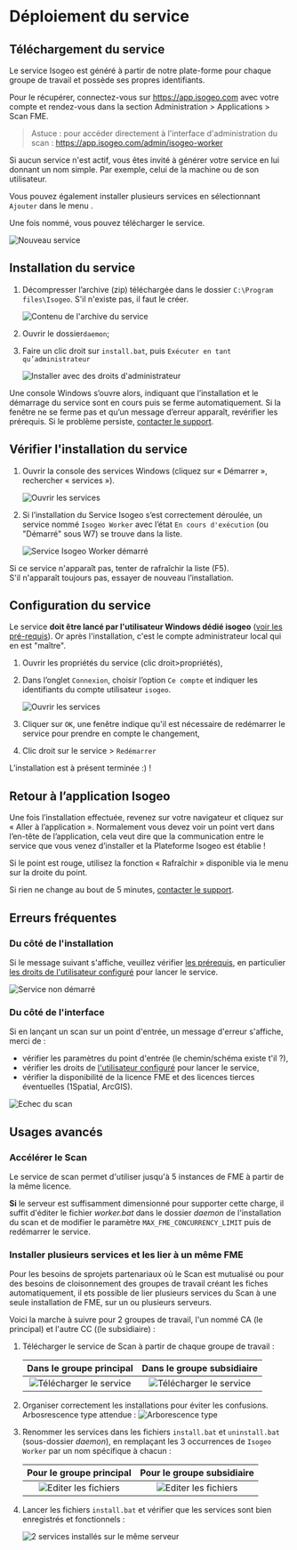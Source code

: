 # Déploiement du service

## Téléchargement du service

Le service Isogeo est généré à partir de notre plate-forme pour chaque groupe de travail et possède ses propres identifiants.

Pour le récupérer, connectez-vous sur https://app.isogeo.com avec votre compte et rendez-vous dans la section Administration > Applications > Scan FME.

> Astuce : pour accéder directement à l'interface d'administration du scan : https://app.isogeo.com/admin/isogeo-worker

Si aucun service n'est actif, vous êtes invité à générer votre service en lui donnant un nom simple. Par exemple, celui de la machine ou de son utilisateur.

Vous pouvez également installer plusieurs services en sélectionnant `Ajouter` dans le menu <i class="fa fa-bars"></i>.

Une fois nommé, vous pouvez télécharger le service.

![Nouveau service](/images/scanFME_install_new_service_download.png "Nommer le nouveau service et cliquer sur télécharger")

## Installation du service

1.	Décompresser l’archive (zip) téléchargée dans le dossier `C:\Program files\Isogeo`. S'il n'existe pas, il faut le créer.

    ![Contenu de l'archive du service](/images/scanFME_install_content.png "Décompresser l'archive zip du service dans le dossier Isogeo")

2.	Ouvrir le dossier`daemon`;
3.	Faire un clic droit sur `install.bat`, puis `Exécuter en tant qu’administrateur`

    ![Installer avec des droits d'administrateur](/images/scanFME_install_RunAsAdmin.png "Installer le service avec les droits d'administration")

Une console Windows s’ouvre alors, indiquant que l’installation et le démarrage du service sont en cours puis se ferme automatiquement. Si la fenêtre ne se ferme pas et qu’un message d’erreur apparaît, revérifier les prérequis. Si le problème persiste, [contacter le support](/fr/support/README.html).

## Vérifier l'installation du service

1. Ouvrir la console des services Windows (cliquez sur « Démarrer », rechercher « services »).

    ![Ouvrir les services](/images/scanFME_install_servicesWindows.png "Accéder au gestionnaire de services de Windows")

2. Si l’installation du Service Isogeo s’est correctement déroulée, un service nommé `Isogeo Worker` avec l’état `En cours d'exécution` (ou "Démarré" sous W7) se trouve dans la liste.

    ![Service Isogeo Worker démarré](/images/scanFME_install_ServiceRunning.png "Le service Isogeo Worker est bien démarré")

Si ce service n'apparaît pas, tenter de rafraîchir la liste (F5).<br />S'il n'apparaît toujours pas, essayer de nouveau l’installation.

## Configuration du service

Le service **doit être lancé par l'utilisateur Windows dédié isogeo** ([voir les pré-requis](prerequisites.html#compte-utilisateur)). Or après l'installation, c'est le compte administrateur local qui en est "maître".

1. Ouvrir les propriétés du service (clic droit>propriétés),
2. Dans l’onglet `Connexion`, choisir l’option `Ce compte` et indiquer les identifiants du compte utilisateur `isogeo`.

    ![Ouvrir les services](/images/scanFME_install_service_RunAs.png "Accéder au gestionnaire de services de Windows")

3. Cliquer sur `OK`, une fenêtre indique qu'il est nécessaire de redémarrer le service pour prendre en compte le changement,
4. Clic droit sur le service > `Redémarrer`

L’installation est à présent terminée :) !

## Retour à l’application Isogeo

Une fois l’installation effectuée, revenez sur votre navigateur et cliquez sur « Aller à l’application ». Normalement vous devez voir un point vert dans l’en-tête de l’application, cela veut dire que la communication entre le service que vous venez d’installer et la Plateforme Isogeo est établie !

Si le point est rouge, utilisez la fonction « Rafraîchir » disponible via le menu sur la droite du point.

Si rien ne change au bout de 5 minutes, [contacter le support](/fr/support/README.html).

## Erreurs fréquentes

### Du côté de l'installation

Si le message suivant s'affiche, veuillez vérifier [les prérequis](/fr/features/scan_fme/installation/prerequisites.html), en particulier [les droits de l'utilisateur configuré](/fr/features/scan_fme/installation/prerequisites.html#compte-utilisateur) pour lancer le service.

![Service non démarré](/images/scanFME_install_errors_ServiceDoNotStart.png "Le service n'a pas démarré")

### Du côté de l'interface

Si en lançant un scan sur un point d'entrée, un message d'erreur s'affiche, merci de :
* vérifier les paramètres du point d'entrée (le chemin/schéma existe t'il ?),
* vérifier les droits de [l'utilisateur configuré](/fr/features/scan_fme/installation/prerequisites.html#compte-utilisateur) pour lancer le service,
* vérifier la disponibilité de la licence FME et des licences tierces éventuelles (1Spatial, ArcGIS).

![Echec du scan](/images/scanFME_scan_errors_UnableToAccessEntryPoint.png "Impossible d'accéder au chemin spécifié")

## Usages avancés

### Accélérer le Scan

Le service de scan permet d'utiliser jusqu'à 5 instances de FME à partir de la même licence.

**Si** le serveur est suffisamment dimensionné pour supporter cette charge, il suffit d'éditer le fichier *worker.bat* dans le dossier *daemon* de l'installation du scan et de modifier le paramètre `MAX_FME_CONCURRENCY_LIMIT` puis de redémarrer le service.

### Installer plusieurs services et les lier à un même FME

Pour les besoins de sprojets partenariaux où le Scan est mutualisé ou pour des besoins de cloisonnement des groupes de travail créant les fiches automatiquement, il ets possible de lier plusieurs services du Scan à une seule installation de FME, sur un ou plusieurs serveurs.

Voici la marche à suivre pour 2 groupes de travail, l'un nommé CA (le principal) et l'autre CC ((le subsidiaire) :

1. Télécharger le service de Scan à partir de chaque groupe de travail :

    | Dans le groupe principal | Dans le groupe subsidiaire |
    | :----------------------: | :----------------------: |
    | ![Télécharger le service](/images/scanFME_install_muli_gt01.png "Télécharger le service depuis le groupe de travail n°1") | ![Télécharger le service](/images/scanFME_install_muli_gt02.png "Télécharger le service depuis le groupe de travail n°2") |

2. Organiser correctement les installations pour éviter les confusions. Arbosrescence type attendue :
    ![Arborescence type](/images/scanFME_install_muli_arborescence.png "Bien ranger les différents services")

3. Renommer les services dans les fichiers `install.bat` et `uninstall.bat` (sous-dossier *daemon*), en remplaçant les 3 occurrences de `Isogeo Worker` par un nom spécifique à chacun :

    | Pour le groupe principal | Pour le groupe subsidiaire |
    | :----------------------: | :------------------------: |
    | ![Editer les fichiers](/images/scanFME_install_muli_edited_files_gt01.png "Edition des fichiers dans un éditeur de texte") | ![Editer les fichiers](/images/scanFME_install_muli_edited_files_gt02.png "Edition des fichiers dans un éditeur de texte") |

4. Lancer les fichiers `install.bat` et vérifier que les services sont bien enregistrés et fonctionnels :

    ![2 services installés sur le même serveur](/images/scanFME_install_muli_services.png "vérifier l'installation des 2 services")



